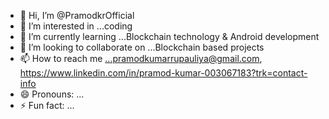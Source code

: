 - 👋 Hi, I’m @PramodkrOfficial
- 👀 I’m interested in ...coding
- 🌱 I’m currently learning ...Blockchain technology & Android development
- 💞️ I’m looking to collaborate on ...Blockchain based projects
- 📫 How to reach me ...pramodkumarrupauliya@gmail.com, https://www.linkedin.com/in/pramod-kumar-003067183?trk=contact-info
- 😄 Pronouns: ...
- ⚡ Fun fact: ...

<!---
PramodkrOfficial/PramodkrOfficial is a ✨ special ✨ repository because its `README.md` (this file) appears on your GitHub profile.
You can click the Preview link to take a look at your changes.
--->
